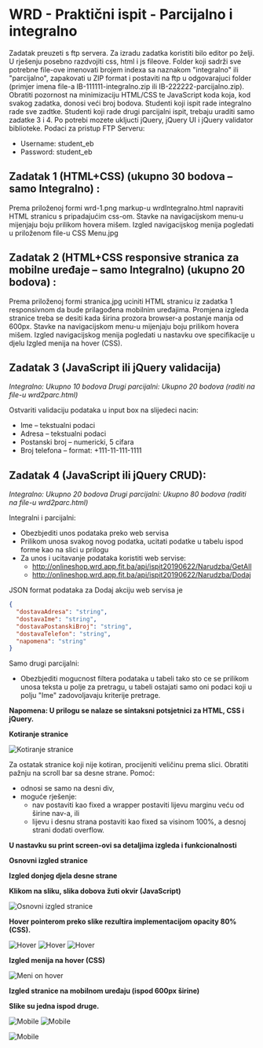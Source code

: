 # WRD - Praktični ispit - Parcijalno i integralno

Zadatak preuzeti s ftp servera. Za izradu zadatka koristiti bilo editor po želji. U rješenju posebno razdvojiti css, html i js fileove. Folder koji sadrži sve potrebne file-ove imenovati brojem indexa sa naznakom "integralno" ili "parcijalno", zapakovati u ZIP format i postaviti na ftp u odgovarajuci folder (primjer imena file-a IB-111111-integralno.zip ili IB-222222-parcijalno.zip). Obratiti pozornost na minimizaciju HTML/CSS te JavaScript koda koja, kod svakog zadatka, donosi veći broj bodova. Studenti koji ispit rade integralno rade sve zadtke. Studenti koji rade drugi parcijalni ispit, trebaju uraditi samo zadatke 3 i 4.
Po potrebi mozete ukljucti jQuery, jQuery UI i jQuery validator biblioteke.
Podaci za pristup FTP Serveru:
* Username: student_eb
* Password: student_eb

## Zadatak 1 (HTML+CSS) (ukupno 30 bodova – samo Integralno) :

Prema priloženoj formi wrd-1.png markup-u wrdIntegralno.html napraviti HTML stranicu s pripadajućim css-om. Stavke na navigacijskom menu-u mijenjaju boju prilikom hovera mišem. Izgled navigacijskog menija pogledati u priloženom file-u CSS Menu.jpg

## Zadatak 2 (HTML+CSS responsive stranica za mobilne uređaje – samo Integralno) (ukupno 20 bodova) :

Prema priloženoj formi stranica.jpg uciniti HTML stranicu iz zadatka 1 responsivnom da bude prilagođena mobilnim uređajima. Promjena izgleda stranice treba se desiti kada širina prozora browser-a postanje manja od 600px. Stavke na navigacijskom menu-u mijenjaju boju prilikom hovera mišem. Izgled navigacijskog menija pogledati u nastavku ove specifikacije u djelu Izgled menija na hover (CSS). 

## Zadatak 3 (JavaScript ili jQuery validacija) 
*Integralno: Ukupno 10 bodova*
*Drugi parcijalni: Ukupno 20 bodova (raditi na file-u wrd2parc.html)*

Ostvariti validaciju podataka u input box na slijedeci nacin:
* Ime – tekstualni podaci
* Adresa – tekstualni podaci
* Postanski broj – numericki, 5 cifara
* Broj telefona – format: +111-11-111-1111

## Zadatak 4 (JavaScript ili jQuery CRUD):

*Integralno: Ukupno 20 bodova* 
*Drugi parcijalni: Ukupno 80 bodova (raditi na file-u wrd2parc.html)*

Integralni i parcijalni:
* Obezbjediti unos podataka preko web servisa
* Prilikom unosa svakog novog podatka, ucitati podatke u tabelu ispod forme kao na slici u prilogu
* Za unos i ucitavanje podataka koristiti web servise:
    * http://onlineshop.wrd.app.fit.ba/api/ispit20190622/Narudzba/GetAll
    * http://onlineshop.wrd.app.fit.ba/api/ispit20190622/Narudzba/Dodaj

JSON format podataka za Dodaj akciju web servisa je
```json
{
  "dostavaAdresa": "string",
  "dostavaIme": "string",
  "dostavaPostanskiBroj": "string",
  "dostavaTelefon": "string",
  "napomena": "string"
}
```

Samo drugi parcijalni:
* Obezbjediti mogucnost filtera podataka u tabeli tako sto ce se prilikom unosa teksta u polje za pretragu, u tabeli ostajati samo oni podaci koji u polju "Ime" zadovoljavaju kriterije pretrage.

**Napomena: U prilogu se nalaze se sintaksni potsjetnici za HTML, CSS i jQuery.**

**Kotiranje stranice**

![Kotiranje stranice](src-readme/Slika_01.png)

Za ostatak stranice koji nije kotiran, procijeniti veličinu prema slici.
Obratiti pažnju na scroll bar sa desne strane. Pomoć: 
* odnosi se samo na desni div,
* moguće rješenje:
    * nav postaviti kao fixed a wrapper postaviti lijevu marginu veću od širine nav-a, ili
    * lijevu i desnu strana postaviti kao fixed sa visinom 100%, a desnoj strani dodati overflow.


**U nastavku su print screen-ovi sa detaljima izgleda i funkcionalnosti**

**Osnovni izgled stranice**

**Izgled donjeg djela desne strane**

**Klikom na sliku, slika dobova žuti okvir (JavaScript)**

![Osnovni izgled stranice](src-readme/Slika_02.png)

**Hover pointerom preko slike rezultira implementacijom opacity 80% (CSS).**

![Hover](src-readme/Slika_03.png)
![Hover](src-readme/Slika_04.png)
![Hover](src-readme/Slika_05.png)

**Izgled menija na hover (CSS)**

![Meni on hover](src-readme/Slika_06.png)

**Izgled stranice na mobilnom uređaju (ispod 600px širine)**

**Slike su jedna ispod druge.**

![Mobile](src-readme/Slika_07.png) ![Mobile](src-readme/Slika_08.png)

![Mobile](src-readme/Slika_09.png)


